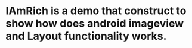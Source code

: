 # IAmRich is a demo that construct to show how does android imageview and Layout functionality works.
